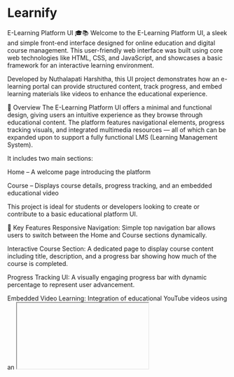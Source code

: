 # Learnify
E-Learning Platform UI 🎓📚
Welcome to the E-Learning Platform UI, a sleek and simple front-end interface designed for online education and digital course management. This user-friendly web interface was built using core web technologies like HTML, CSS, and JavaScript, and showcases a basic framework for an interactive learning environment.

Developed by Nuthalapati Harshitha, this UI project demonstrates how an e-learning portal can provide structured content, track progress, and embed learning materials like videos to enhance the educational experience.

📌 Overview
The E-Learning Platform UI offers a minimal and functional design, giving users an intuitive experience as they browse through educational content. The platform features navigational elements, progress tracking visuals, and integrated multimedia resources — all of which can be expanded upon to support a fully functional LMS (Learning Management System).

It includes two main sections:

Home – A welcome page introducing the platform

Course – Displays course details, progress tracking, and an embedded educational video

This project is ideal for students or developers looking to create or contribute to a basic educational platform UI.

🎯 Key Features
Responsive Navigation: Simple top navigation bar allows users to switch between the Home and Course sections dynamically.

Interactive Course Section: A dedicated page to display course content including title, description, and a progress bar showing how much of the course is completed.

Progress Tracking UI: A visually engaging progress bar with dynamic percentage to represent user advancement.

Embedded Video Learning: Integration of educational YouTube videos using an <iframe>, enabling multimedia-based learning directly within the platform.

Expandable Framework: Built with flexibility in mind — ideal as a base for integrating backend features, user authentication, quizzes, or multi-course functionality.

🧰 Technologies Used
HTML5 – To structure the content and layout of the web pages.

CSS3 – To style the components and ensure a clean, modern look.

JavaScript – For basic interactivity like toggling between pages.
# Output:
![Screenshot 2025-04-10 224035](https://github.com/user-attachments/assets/51c8d2ca-fa86-411f-a1d8-44ff32558142)

